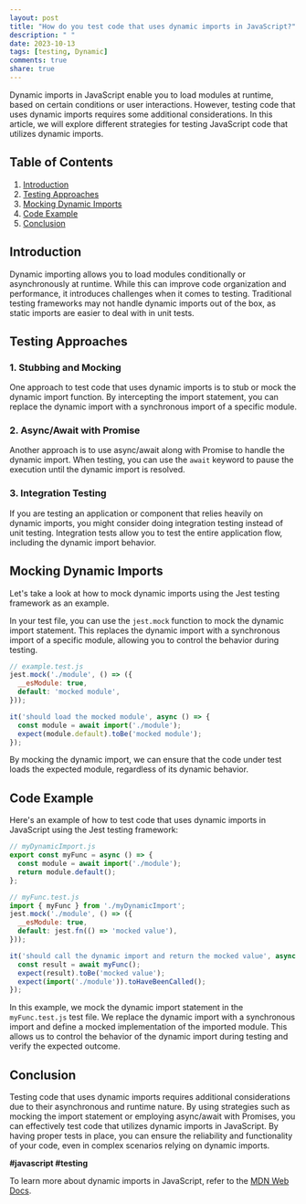 ```yaml
---
layout: post
title: "How do you test code that uses dynamic imports in JavaScript?"
description: " "
date: 2023-10-13
tags: [testing, Dynamic]
comments: true
share: true
---
```


Dynamic imports in JavaScript enable you to load modules at runtime, based on certain conditions or user interactions. However, testing code that uses dynamic imports requires some additional considerations. In this article, we will explore different strategies for testing JavaScript code that utilizes dynamic imports.

## Table of Contents
1. [Introduction](#introduction)
2. [Testing Approaches](#testing-approaches)
3. [Mocking Dynamic Imports](#mocking-dynamic-imports)
4. [Code Example](#code-example)
5. [Conclusion](#conclusion)


## Introduction<a name="introduction"></a>

Dynamic importing allows you to load modules conditionally or asynchronously at runtime. While this can improve code organization and performance, it introduces challenges when it comes to testing. Traditional testing frameworks may not handle dynamic imports out of the box, as static imports are easier to deal with in unit tests.

## Testing Approaches<a name="testing-approaches"></a>

### 1. Stubbing and Mocking

One approach to test code that uses dynamic imports is to stub or mock the dynamic import function. By intercepting the import statement, you can replace the dynamic import with a synchronous import of a specific module.

### 2. Async/Await with Promise

Another approach is to use async/await along with Promise to handle the dynamic import. When testing, you can use the `await` keyword to pause the execution until the dynamic import is resolved.

### 3. Integration Testing

If you are testing an application or component that relies heavily on dynamic imports, you might consider doing integration testing instead of unit testing. Integration tests allow you to test the entire application flow, including the dynamic import behavior.

## Mocking Dynamic Imports<a name="mocking-dynamic-imports"></a>

Let's take a look at how to mock dynamic imports using the Jest testing framework as an example.

In your test file, you can use the `jest.mock` function to mock the dynamic import statement. This replaces the dynamic import with a synchronous import of a specific module, allowing you to control the behavior during testing.

```javascript
// example.test.js
jest.mock('./module', () => ({
  __esModule: true,
  default: 'mocked module',
}));

it('should load the mocked module', async () => {
  const module = await import('./module');
  expect(module.default).toBe('mocked module');
});
```

By mocking the dynamic import, we can ensure that the code under test loads the expected module, regardless of its dynamic behavior.

## Code Example<a name="code-example"></a>

Here's an example of how to test code that uses dynamic imports in JavaScript using the Jest testing framework:

```javascript
// myDynamicImport.js
export const myFunc = async () => {
  const module = await import('./module');
  return module.default();
};

// myFunc.test.js
import { myFunc } from './myDynamicImport';
jest.mock('./module', () => ({
  __esModule: true,
  default: jest.fn(() => 'mocked value'),
}));

it('should call the dynamic import and return the mocked value', async () => {
  const result = await myFunc();
  expect(result).toBe('mocked value');
  expect(import('./module')).toHaveBeenCalled();
});
```

In this example, we mock the dynamic import statement in the `myFunc.test.js` test file. We replace the dynamic import with a synchronous import and define a mocked implementation of the imported module. This allows us to control the behavior of the dynamic import during testing and verify the expected outcome.

## Conclusion<a name="conclusion"></a>

Testing code that uses dynamic imports requires additional considerations due to their asynchronous and runtime nature. By using strategies such as mocking the import statement or employing async/await with Promises, you can effectively test code that utilizes dynamic imports in JavaScript. By having proper tests in place, you can ensure the reliability and functionality of your code, even in complex scenarios relying on dynamic imports.

**#javascript #testing**

To learn more about dynamic imports in JavaScript, refer to the [MDN Web Docs](https://developer.mozilla.org/en-US/docs/Web/JavaScript/Reference/Statements/import#Dynamic_Imports).